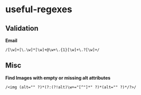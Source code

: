 # useful-regexes

## Validation

**Email**

`/[\w]+[\.\w]*[\w]+@\w+\.{1}[\w]+\.?[\w]+/`


## Misc

**Find Images with empty or missing alt attributes**

`/<img (alt="" ?)*(?:(?!alt)\w+="[^"]*" ?)*(alt="" ?)*/?>/`
